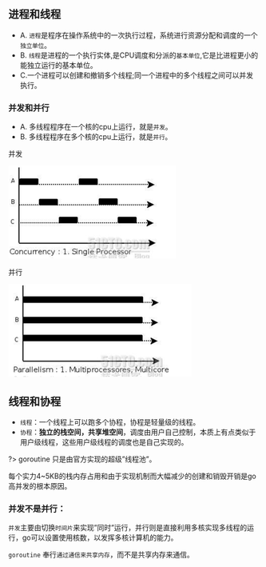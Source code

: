## 进程和线程

- A. `进程`是程序在操作系统中的一次执行过程，系统进行资源分配和调度的一个`独立单位`。
- B. `线程`是进程的一个执行实体,是CPU调度和分派的`基本单位`,它是比进程更小的能独立运行的基本单位。
- C.一个进程可以创建和撤销多个线程;同一个进程中的多个线程之间可以并发执行。  

### 并发和并行

- A. 多线程程序在一个核的cpu上运行，就是`并发`。
- B. 多线程程序在多个核的cpu上运行，就是`并行`。

并发

![img](./img/1-1.png)

并行

![img](./img/1-2.png)

## 线程和协程

- `线程`：一个线程上可以跑多个协程，协程是轻量级的线程。
- `协程`：**独立的栈空间，共享堆空间**，调度由用户自己控制，本质上有点类似于用户级线程，这些用户级线程的调度也是自己实现的。


?> goroutine 只是由官方实现的超级”线程池”。

每个实力4~5KB的栈内存占用和由于实现机制而大幅减少的创建和销毁开销是go高并发的根本原因。

### 并发不是并行：

`并发`主要由切换`时间片`来实现”同时”运行，并行则是直接利用多核实现多线程的运行，go可以设置使用核数，以发挥多核计算机的能力。

`goroutine` 奉行`通过通信来共享内存`，而不是共享内存来通信。